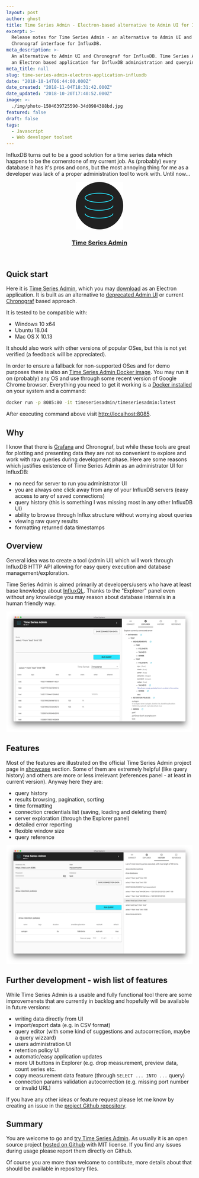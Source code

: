 ```yaml
---
layout: post
author: ghost
title: Time Series Admin - Electron-based alternative to Admin UI for InfluxDB
excerpt: >-
  Release notes for Time Series Admin - an alternative to Admin UI and
  Chronograf interface for InfluxDB.
meta_description: >-
  An alternative to Admin UI and Chronograf for InfluxDB. Time Series Admin is
  an Electron based application for InfluxDB administration and querying.
meta_title: null
slug: time-series-admin-electron-application-influxdb
date: "2018-10-14T06:44:00.000Z"
date_created: "2018-11-04T18:31:42.000Z"
date_updated: "2018-10-20T17:40:52.000Z"
image: >-
  ./img/photo-1504639725590-34d0984388bd.jpg
featured: false
draft: false
tags:
  - Javascript
  - Web developer toolset
---
```


InfluxDB turns out to be a good solution for a time series data which happens to be the cornerstone of my current job. As (probably) every database it has it's pros and cons, but the most annoying thing for me as a developer was lack of a proper administration tool to work with.
Until now...
<br/>

<div style="text-align: center">
    <a href="https://timeseriesadmin.github.io/" style="box-shadow: none; display: inline-block;">
      <img src="./img/timeseries-admin-icon.png" alt="Time Series Admin logo - administrator UI for InfluxDB" width=128 height=128 style="width:128px;height:128px;display:inline-block" />
      <h3>Time Series Admin</h3>
    </a>
</div>
<br/>

## Quick start

Here it is [Time Series Admin](https://timeseriesadmin.github.io/), which you may [download](https://timeseriesadmin.github.io/#download) as an Electron application. It is built as an alternative to [deprecated Admin UI](https://docs.influxdata.com/influxdb/v1.3/administration/differences/#web-admin-ui-removal) or current [Chronograf](https://docs.influxdata.com/chronograf/v1.6/) based approach.

It is tested to be compatible with:

- Windows 10 x64
- Ubuntu 18.04
- Mac OS X 10.13

It should also work with other versions of popular OSes, but this is not yet verified (a feedback will be appreciated).

In order to ensure a fallback for non-supported OSes and for demo purposes there is also an [Time Series Admin Docker image](https://hub.docker.com/r/timeseriesadmin/timeseriesadmin/).
You may run it on (probably) any OS and use through some recent version of Google Chrome browser.
Everything you need to get it working is a [Docker installed](https://www.docker.com/get-started) on your system and a command:

```bash
docker run -p 8085:80 -it timeseriesadmin/timeseriesadmin:latest
```

After executing command above visit [http://localhost:8085](http://localhost:8085).

## Why

I know that there is [Grafana](https://grafana.com/) and Chronograf, but while these tools are great for plotting and presenting data they are not so convenient to explore and work with raw queries during development phase.
Here are some reasons which justifies existence of Time Series Admin as an administrator UI for InfluxDB:

- no need for server to run you administrator UI
- you are always one click away from any of your InfluxDB servers (easy access to any of saved connections)
- query history (this is something I was missing most in any other InfluxDB UI)
- ability to browse through Influx structure without worrying about queries
- viewing raw query results
- formatting returned data timestamps

## Overview

General idea was to create a tool (admin UI) which will work through InfluxDB HTTP API allowing for easy query execution and database management/exploration.

Time Series Admin is aimed primarily at developers/users who have at least base knowledge about [InfluxQL](https://docs.influxdata.com/influxdb/v1.6/query_language/).
Thanks to the "Explorer" panel even without any knowledge you may reason about database internals in a human friendly way.

![Time Series Admin - browse through InfluxDB database](./img/timeseriesadmin--panel-explorer.png)

## Features

Most of the features are illustrated on the official Time Series Admin project page in [showcase](https://timeseriesadmin.github.io/#showcase) section.
Some of them are extremely helpful (like query history) and others are more or less irrelevant (references panel - at least in current version). Anyway here they are:

- query history
- results browsing, pagination, sorting
- time formatting
- connection credentials list (saving, loading and deleting them)
- server exploration (through the Explorer panel)
- detailed error reporting
- flexible window size
- query reference

![Time Series Admin - query history](./img/timeseriesadmin--panel-history.png)

## Further development - wish list of features

While Time Series Admin is a usable and fully functional tool there are some improvemenets that are currently in backlog and hopefully will be available in future versions:

- writing data directly from UI
- import/export data (e.g. in CSV format)
- query editor (with some kind of suggestions and autocorrection, maybe a query wizzard)
- users administration UI
- retention policy UI
- automatic/easy application updates
- more UI buttons in Explorer (e.g. drop measurement, preview data, count series etc.
- copy measurement data feature (through `SELECT ... INTO ...` query)
- connection params validation autocorrection (e.g. missing port number or invalid URL)

If you have any other ideas or feature request please let me know by creating an issue in the [project Github repository](https://github.com/timeseriesadmin/timeseriesadmin/issues/new).

## Summary

You are welcome to go and [try Time Series Admin](https://timeseriesadmin.github.io/#download).
As usually it is an open source project [hosted on Github](https://github.com/timeseriesadmin/timeseriesadmin) with MIT license.
If you find any issues during usage please report them directly on Github.

Of course you are more than welcome to contribute, more details about that should be available in repository files.
